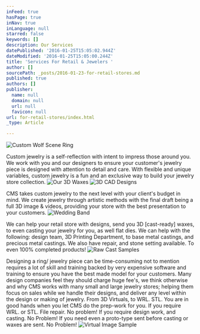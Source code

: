 ```yaml
---
inFeed: true
hasPage: true
inNav: true
inLanguage: null
starred: false
keywords: []
description: Our Services
datePublished: '2016-01-25T15:05:02.944Z'
dateModified: '2016-01-25T15:05:00.244Z'
title: 'Services For Retail & Jewelers '
author: []
sourcePath: _posts/2016-01-23-for-retail-stores.md
published: true
authors: []
publisher:
  name: null
  domain: null
  url: null
  favicon: null
url: for-retail-stores/index.html
_type: Article

---
```

![Custom Wolf Scene Ring](https://the-grid-user-content.s3-us-west-2.amazonaws.com/91ebe33a-d0e3-4649-8406-9b4825bf51b7.jpg)

Custom jewelry is a self-reflection with intent to impress those around you.  We work with you and our designers to ensure your customer's jewelry piece is designed with attention to detail and care.  With flexible and unique variables, custom jewelry is a fun and an exclusive way to build your jewelry store collection.
![Our 3D Waxes](https://s3-us-west-2.amazonaws.com/the-grid-img/p/a5aa17c618e3840de010cfb89fbaf12534990df6.jpg)
![3D CAD Designs](https://the-grid-user-content.s3-us-west-2.amazonaws.com/20587fc0-b9ba-471e-9d94-eb97614670b8.JPG)

CMS takes custom jewelry to the next level with your client's budget in mind.  We create jewelry through artistic methods with the final draft being a full 3D image & videos, providing your store with the best presentation to your customers.  ![Wedding Band](https://s3-us-west-2.amazonaws.com/the-grid-img/p/49a20d2d23d0179e3a8b7ad03a1d7213cf317d3c.jpg)

We can help your retail store with designs, send you 3D \[cast-ready\] waxes, to even casting your jewelry for you, as well flat dies.  We can help with the following: design team, 3D Printing Department, to base metal castings, and precious metal castings.  We also have repair, and stone setting available. To even 100% completed products!
![Raw Cast Samples](https://s3-us-west-2.amazonaws.com/the-grid-img/p/e3035fe417faf676a71c66e954d3f4ca6910216b.jpg)

Designing a ring/ jewelry piece can be time-consuming not to mention requires a lot of skill and training backed by very expensive software and training to ensure you have the best made model for your customers.  Many design companies feel they should charge huge fee's, we think otherwise and why CMS works with many small and large jewelry stores; helping them focus on sales while we handle their designs, and deliver any level within the design or making of jewelry.  From 3D Virtuals, to WRL. STL. You are in good hands when you let CMS do the prep-work for you.  If you require WRL. or STL. File repair. No problem!  If you require design work, and casting.  No Problem!  If you need even a proto-type sent before casting or waxes are sent.  No Problem!
![Virtual Image Sample](https://the-grid-user-content.s3-us-west-2.amazonaws.com/835d5be2-da1f-44be-9f56-29ac1d275934.jpg)